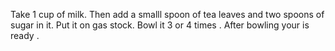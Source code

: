 Take 1 cup of milk.
Then add a smalll spoon of tea leaves and two spoons of sugar in it.
Put it on gas stock.
Bowl it 3 or 4 times .
After bowling your is ready .